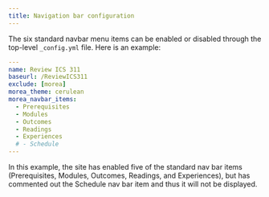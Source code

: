 ```yaml
---
title: Navigation bar configuration
---
```



The six standard navbar menu items can be enabled or disabled through the top-level `_config.yml` file.  Here is an example:

```yaml
---
name: Review ICS 311
baseurl: /ReviewICS311
exclude: [morea]
morea_theme: cerulean
morea_navbar_items:
  - Prerequisites
  - Modules
  - Outcomes
  - Readings
  - Experiences
  # - Schedule
---
```

In this example, the site has enabled five of the standard nav bar items (Prerequisites, Modules, Outcomes, Readings, and Experiences), but has commented out the Schedule nav bar item and thus it will not be displayed.